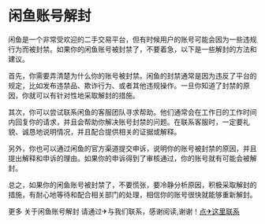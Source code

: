 # 闲鱼账号解封

闲鱼是一个非常受欢迎的二手交易平台，但有时候用户的账号可能会因为一些违规行为而被封禁。如果你的闲鱼账号被封禁了，不要着急，以下是一些解封的方法和建议。

首先，你需要弄清楚为什么你的账号被封禁。闲鱼的封禁通常是因为违反了平台的规定，比如发布违禁品、欺诈行为、或者其他违规操作。一旦你知道了封禁的原因，你就可以有针对性地采取解封的措施。

其次，你可以尝试联系闲鱼的客服团队寻求帮助。他们通常会在工作日的工作时间内回复你的请求，并且会帮助你解决账号封禁的问题。在联系客服时，一定要礼貌、诚恳地说明情况，并且配合提供相关的证据或解释。

另外，你也可以通过闲鱼的官方渠道提交申诉，说明你的账号被封禁的原因，并且提出解释和申诉的理由。如果你的申诉得到了审核通过，你的账号就有可能会被解封。

总之，如果你的闲鱼账号被封禁了，不要慌张，要冷静分析原因，积极采取解封的措施，有耐心地等待和配合相关部门的处理，相信你的账号很快就能够重新解封。

更多 关于闲鱼账号解封 请通过✈与我们联系，感谢阅读,谢谢！[点✈这里联系](https://k02.cc)